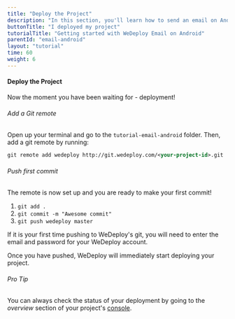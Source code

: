 ```yaml
---
title: "Deploy the Project"
description: "In this section, you'll learn how to send an email on Android using the WeDeploy API Client."
buttonTitle: "I deployed my project"
tutorialTitle: "Getting started with WeDeploy Email on Android"
parentId: "email-android"
layout: "tutorial"
time: 60
weight: 6
---
```


#### Deploy the Project

Now the moment you have been waiting for - deployment!

###### Add a Git remote

Open up your terminal and go to the `tutorial-email-android` folder. Then, add a git remote by running:

```xml
git remote add wedeploy http://git.wedeploy.com/<your-project-id>.git
```

###### Push first commit

The remote is now set up and you are ready to make your first commit!

1. `git add .`
2. `git commit -m "Awesome commit"`
3. `git push wedeploy master`

If it is your first time pushing to WeDeploy's git, you will need to enter the email and password for your WeDeploy account.

Once you have pushed, WeDeploy will immediately start deploying your project.

<aside>

###### <span class="icon-16-star"></span> Pro Tip

You can always check the status of your deployment by going to the _overview_ section of your project's <a href="https://console.wedeploy.com" target="_blank">console</a>.

</aside>
